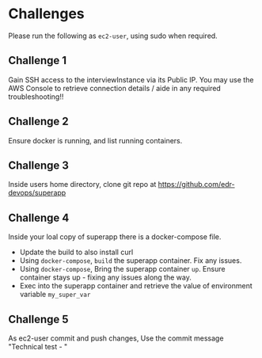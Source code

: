 # Challenges
Please run the following as `ec2-user`, using sudo when required. 

## Challenge 1
Gain SSH access to the interviewInstance via its Public IP. You may use the AWS Console to retrieve connection details / aide in any required troubleshooting!!

## Challenge 2
Ensure docker is running, and list running containers.

## Challenge 3
Inside users home directory, clone git repo at https://github.com/edr-devops/superapp

## Challenge 4 
Inside your loal copy of superapp there is a docker-compose file. 
  * Update the build to also install curl
  * Using `docker-compose`, `build` the superapp container. Fix any issues.
  * Using `docker-compose`, Bring the superapp container `up`. Ensure container stays up - fixing any issues along the way.
  * Exec into the superapp container and retrieve the value of environment variable `my_super_var`

## Challenge 5
As ec2-user commit and push changes, Use the commit message "Technical test - <your name>"


